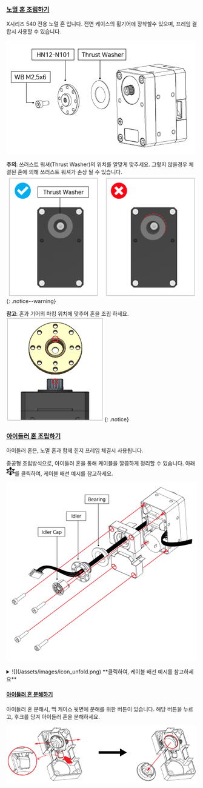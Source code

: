 
### [노멀 혼 조립하기](#노멀-혼-조립하기)

X시리즈 540 전용 노멀 혼 입니다. 전면 케이스의 휠기어에 장착할수 있으며, 프레임 결합시 사용할 수 있습니다. 

![Horn_Assembly](/assets/images/dxl/x/frame/x430/hn12-n101_assembly.png)

<!-- #### [노멀 혼 조립시 주의사항](#노멀-혼-조립시-주의사항) -->

**주의**: 쓰러스트 워셔(Thrust Washer)의 위치를 알맞게 맞추세요. 그렇지 않을경우 체결된 혼에 의해 쓰러스트 워셔가 손상 될 수 있습니다.  
  ![HowTo_Thrust_Washer](/assets/images/dxl/x/frame/common/thrust_washer_02.png)
{: .notice--warning}

**참고**: 혼과 기어의 마킹 위치에 맞추어 혼을 조립 하세요.  
  ![Horn_Marking](/assets/images/dxl/x/frame/common/horn_assembly_marking.png)
{: .notice}

### [아이들러 혼 조립하기](#아이들러-혼-조립하기)

아이들러 혼은, 노멀 혼과 함께 힌지 프레임 체결시 사용됩니다.  

중공형 조립방식으로, 아이들러 혼을 통해 케이블을 깔끔하게 정리할 수 있습니다. 아래 ![](/assets/images/icon_unfold.png)를 클릭하여, 케이블 배선 예시를 참고하세요.  

![HowTo_Idler_Assembly](/assets/images/dxl/x/frame/common/idler_assembly.png)

<details>
<summary>
![](/assets/images/icon_unfold.png) **클릭하여, 케이블 배선 예시를 참고하세요**  
</summary>

![](/assets/images/dxl/x/wiring_through_back_case.jpg)

{% include kr/dxl/hollow_cabling.md %}
</details>

#### [아이들러 혼 분해하기](#아이들러-혼-분해하기)

아이들러 혼 분해시, 백 케이스 뒷면에 분해를 위한 버튼이 있습니다. 해당 버튼을 누르고, 후크를 당겨 아이들러 혼을 분해하세요.

![HowTo_Idler_Disassembly](/assets/images/dxl/x/frame/common/idler_disassably.png)
